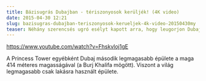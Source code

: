 ```yaml
---
title: Bázisugrás Dubajban - tériszonyosok kerüljék! (4K video)
date: 2015-04-30 12:21
slug: bazisugras-dubajban-teriszonyosok-kerueljek-4k-video-20150430my
teaser: Néhány szerencsés ugró esélyt kapott arra, hogy leugorjon Dubaj egyik legmagasabb épületéről, a Pricess Tower tetejéről.
---
```


https://www.youtube.com/watch?v=Fhskvloj1gE

A Princess Tower egyébként Dubaj második legmagasabb épülete a maga 414 méteres magasságával (a Burj Khalifa mögött). Viszont a világ legmagasabb csak lakásra használt épülete.
